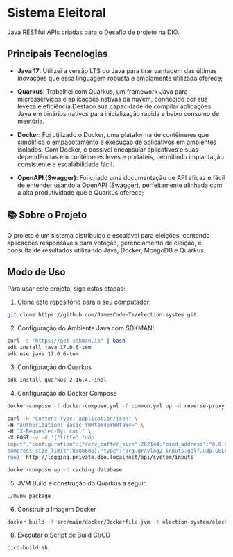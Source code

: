 # Sistema Eleitoral

Java RESTful APIs criadas para o Desafio de projeto na DIO.

## Principais Tecnologias
 - **Java 17**: Utilizei a versão LTS do Java para tirar vantagem das últimas inovações que essa linguagem robusta e amplamente utilizada oferece;
 - **Quarkus**: Trabalhei com Quarkus, um framework Java para microsserviços e aplicações nativas da nuvem, conhecido por sua leveza e eficiência.Destaco sua capacidade de compilar aplicações Java em binários nativos para inicialização rápida e baixo consumo de memória.

 - **Docker**: Foi utilizado o Docker, uma plataforma de contêineres que simplifica o empacotamento e execução de aplicativos em ambientes isolados. Com Docker, é possível encapsular aplicativos e suas dependências em contêineres leves e portáteis, permitindo implantação consistente e escalabilidade fácil.

 - **OpenAPI (Swagger)**: Foi criado uma documentação de API eficaz e fácil de entender usando a OpenAPI (Swagger), perfeitamente alinhada com a alta produtividade que o Quarkus oferece;


## 📚 Sobre o Projeto

O projeto é um  sistema distribuído e escalável para eleições, contendo aplicações responsáveis para votação, gerenciamento de eleição, e consulta de resultados utilizando Java, Docker, MongoDB e Quarkus.



## Modo de Uso

Para usar este projeto, siga estas etapas:

1. Clone este repositório para o seu computador:

```bash
git clone https://github.com/JamesCode-Ts/election-system.git
```

2. Configuração do Ambiente Java com SDKMAN!

```bash
curl -s "https://get.sdkman.io" | bash
sdk install java 17.0.6-tem
sdk use java 17.0.6-tem
```

3. Configuração do Quarkus
```bash
sdk install quarkus 2.16.4.Final
```
4. Configuração do Docker Compose
```bash
docker-compose -f docker-compose.yml -f common.yml up -d reverse-proxy jaeger mongodb opensearch graylog

curl -H "Content-Type: application/json" \
-H "Authorization: Basic YWRtaW46YWRtaW4=" \
-H "X-Requested-By: curl" \
-X POST -v -d '{"title":"udp
input","configuration":{"recv_buffer_size":262144,"bind_address":"0.0.0.0","port":12201,"de
compress_size_limit":8388608},"type":"org.graylog2.inputs.gelf.udp.GELFUDPInput","global":t
rue}' http://logging.private.dio.localhost/api/system/inputs

docker-compose up -d caching database
```
5. JVM Build e construção do Quarkus a seguir:

```bash
./mvnw package
```
6. Construir a Imagem Docker
```bash
docker build -f src/main/docker/Dockerfile.jvm -t election-system/election-management .
```
8. Executar o Script de Build CI/CD
```bash
cicd-build.sh
```





